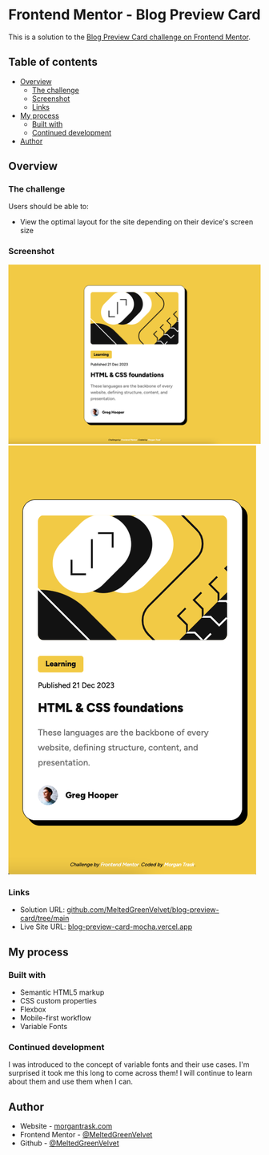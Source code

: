 # Frontend Mentor - Blog Preview Card

This is a solution to the [Blog Preview Card challenge on Frontend Mentor](https://www.frontendmentor.io/challenges/blog-preview-card-ckPaj01IcS).  

## Table of contents

- [Overview](#overview)
  - [The challenge](#the-challenge)
  - [Screenshot](#screenshot)
  - [Links](#links)
- [My process](#my-process)
  - [Built with](#built-with)
  - [Continued development](#continued-development)
- [Author](#author)

## Overview

### The challenge

Users should be able to:

- View the optimal layout for the site depending on their device's screen size

### Screenshot

![Desktop Screenshot](./screenshots/desktop-screenshot.png)
![Mobile Screenshot](./screenshots/mobile-screenshot.png)

### Links

- Solution URL: [github.com/MeltedGreenVelvet/blog-preview-card/tree/main](https://github.com/MeltedGreenVelvet/blog-preview-card/tree/main)
- Live Site URL: [blog-preview-card-mocha.vercel.app](https://blog-preview-card-mocha.vercel.app/)

## My process

### Built with

- Semantic HTML5 markup
- CSS custom properties
- Flexbox
- Mobile-first workflow
- Variable Fonts

### Continued development

I was introduced to the concept of variable fonts and their use cases. I'm surprised it took me this long to come across them! I will continue to learn about them and use them when I can.

## Author

- Website - [morgantrask.com](https://www.morgantrask.com/)
- Frontend Mentor - [@MeltedGreenVelvet](https://www.frontendmentor.io/profile/MeltedGreenVelvet)
- Github - [@MeltedGreenVelvet](https://github.com/MeltedGreenVelvet)
